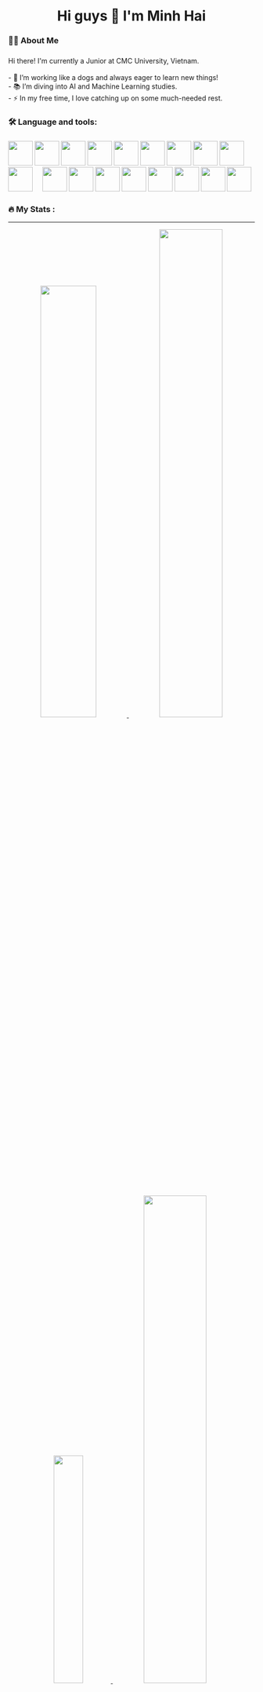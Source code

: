 
<h1 align="center">Hi guys 👋 I'm Minh Hai</h1>

###

<h3 align="left">👩‍💻  About Me</h3>

###

<p align="left">
  Hi there! I'm currently a Junior at CMC University, Vietnam. <br><br>
  - 🔭 I’m working like a dogs and always eager to learn new things! <br>
  - 📚 I’m diving into AI and Machine Learning studies. <br>
  - ⚡ In my free time, I love catching up on some much-needed rest. 
</p>

###

<h3 align="left">🛠 Language and tools:</h3>

###

<div align="left">
  <img src="https://cdn.jsdelivr.net/gh/devicons/devicon/icons/python/python-original-wordmark.svg" width="50" height="50"/>
   <img src="https://cdn.jsdelivr.net/gh/devicons/devicon@latest/icons/pytorch/pytorch-original.svg" height="50"/>
  <img src="https://cdn.jsdelivr.net/gh/devicons/devicon@latest/icons/tensorflow/tensorflow-original.svg" height="50"/>
  <img src="https://cdn.jsdelivr.net/gh/devicons/devicon@latest/icons/keras/keras-original.svg" width="50" height="50" />
  <img src="https://cdn.jsdelivr.net/gh/devicons/devicon@latest/icons/scikitlearn/scikitlearn-original.svg" width="50" height="50" />
   <img src="https://cdn.jsdelivr.net/gh/devicons/devicon@latest/icons/rider/rider-original.svg" height="50"/>
   <img src="https://cdn.jsdelivr.net/gh/devicons/devicon@latest/icons/pycharm/pycharm-original.svg" height="50"/>
 <img src="https://cdn.jsdelivr.net/gh/devicons/devicon@latest/icons/clion/clion-original.svg" height="50" />
 <img src="https://cdn.jsdelivr.net/gh/devicons/devicon@latest/icons/intellij/intellij-original.svg" height="50" />
   <img src="https://cdn.jsdelivr.net/gh/devicons/devicon@latest/icons/datagrip/datagrip-original.svg" height="50"/>
  <img width="12" />
  <img src="https://cdn.jsdelivr.net/gh/devicons/devicon/icons/mysql/mysql-original-wordmark.svg" width="50" height="50"/>
   <img src="https://cdn.jsdelivr.net/gh/devicons/devicon@latest/icons/mongodb/mongodb-original-wordmark.svg" height="50" />
    <img src="https://cdn.jsdelivr.net/gh/devicons/devicon@latest/icons/matlab/matlab-original.svg" height="50"/>
   <img src="https://cdn.jsdelivr.net/gh/devicons/devicon@latest/icons/pandas/pandas-original.svg" height="50" />
 <img src="https://cdn.jsdelivr.net/gh/devicons/devicon@latest/icons/anaconda/anaconda-original.svg" height="50"/>
  <img src="https://cdn.jsdelivr.net/gh/devicons/devicon/icons/linux/linux-original.svg" width="50" height="50"/>
<img src="https://cdn.jsdelivr.net/gh/devicons/devicon@latest/icons/postman/postman-original.svg" height="50" />
 <img src="https://cdn.jsdelivr.net/gh/devicons/devicon@latest/icons/solidity/solidity-original.svg" height="50" />
</div>

###

<h3 align="left">🔥  My Stats :</h3>

---

<p align="center">
  <a href="https://abuhmhai.github.io">
    <img width="47.5%" src="https://github-readme-stats.vercel.app/api?username=abuhmhai&show_icons=true&count_private=true&theme=gruvbox&number_format=long" />
  </a>
  <a href="https://abuhmhai.github.io">
    <img width="50.5%" src="https://github-readme-streak-stats.herokuapp.com/?user=abuhmhai&theme=gruvbox" />
  </a>
  <br/> 
  <a href="https://abuhmhai.github.io">
    <img width="34.5%" src="https://github-readme-stats.vercel.app/api/top-langs/?username=abuhmhai&layout=compact&theme=gruvbox&hide=SciLab,HTML,CSS,Vim%20Script,C%23,SmallTalk,ShaderLab,HLSL,GLSL,SCSS,AGS%20Script,TSQL" />
  </a>
  <a href="https://github.com/abuhmhai/SentimentAnalysis_KNN">
    <img width="50.5%" src="https://github-readme-stats.vercel.app/api/pin/?username=abuhmhai&repo=Stock-Price-Prediction-X&line_height=20&theme=gruvbox" />
  </a>
</p>

<!-- <img src="https://raw.githubusercontent.com/abuhmhai/abuhmhai/output/snake.svg" alt="Snake animation" /> -->
